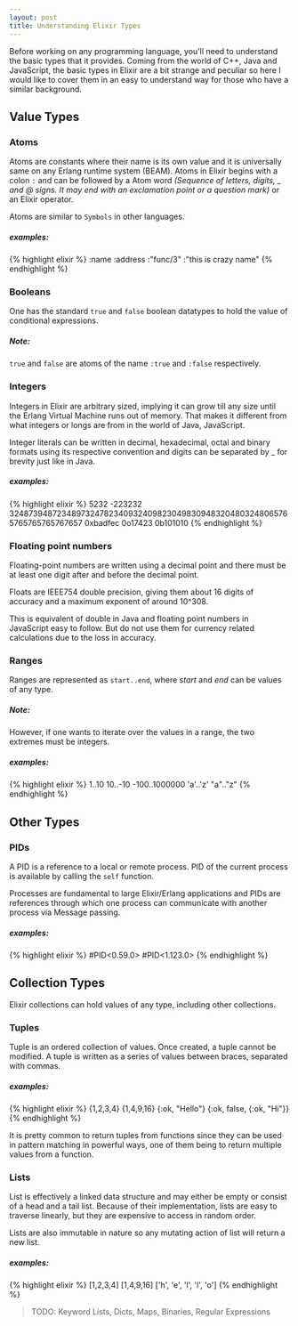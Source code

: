 ```yaml
---
layout: post
title: Understanding Elixir Types
---
```


Before working on any programming language, you'll need to understand the basic types that it provides. Coming from the world of C++, Java and JavaScript, the basic types in Elixir are a bit strange and peculiar so here I would like to cover them in an easy to understand way for those who have a similar background.

## Value Types

### Atoms
Atoms are constants where their name is its own value and it is universally same on any Erlang runtime system (BEAM). Atoms in Elixir begins with a colon `:` and can be followed by a Atom word *(Sequence of letters, digits, _ and @ signs. It may end with an exclamation point or a question mark)* or an Elixir operator.

Atoms are similar to `Symbols` in other languages.

##### examples:
{% highlight elixir %}
:name
:address
:"func/3"
:"this is crazy name"
{% endhighlight %}

### Booleans
One has the standard `true` and `false` boolean datatypes to hold the value of conditional expressions.

##### Note:
`true` and `false` are atoms of the name `:true` and `:false` respectively.

### Integers
Integers in Elixir are arbitrary sized, implying it can grow till any size until the Erlang Virtual Machine runs out of memory. That makes it different from what integers or longs are from in the world of Java, JavaScript.

Integer literals can be written in decimal, hexadecimal, octal and binary formats using its respective convention and digits can be separated by _ for brevity just like in Java.

##### examples:
{% highlight elixir %}
5232
-223232
32487394872348973247823409324098230498309483204803248065765765765765767657
0xbadfec
0o17423
0b101010
{% endhighlight %}

### Floating point numbers
Floating-point numbers are written using a decimal point and there must be at least one digit after and before the decimal point.

Floats are IEEE754 double precision, giving them about 16 digits of accuracy and a maximum exponent of around 10^308.

This is equivalent of double in Java and floating point numbers in JavaScript easy to follow. But do not use them for currency related calculations due to the loss in accuracy.

### Ranges
Ranges are represented as `start..end`, where *start* and *end* can be values of any type.

##### Note:
However, if one wants to iterate over the values in a range, the two extremes must be integers.

##### examples:
{% highlight elixir %}
1..10
10..-10
-100..1000000
'a'..'z'
"a".."z"
{% endhighlight %}

## Other Types

### PIDs
A PID is a reference to a local or remote process. PID of the current process is available by calling the `self` function.

Processes are fundamental to large Elixir/Erlang applications and PIDs are references through which one process can communicate with another process via Message passing.

##### examples:
{% highlight elixir %}
#PID<0.59.0>
#PID<1.123.0>
{% endhighlight %}

## Collection Types
Elixir collections can hold values of any type, including other collections.

### Tuples
Tuple is an ordered collection of values. Once created, a tuple cannot be modified. A tuple is written as a series of values between braces, separated with commas.

##### examples:
{% highlight elixir %}
{1,2,3,4}
{1,4,9,16}
{:ok, "Hello"}
{:ok, false, {:ok, "Hi"}}
{% endhighlight %}

It is pretty common to return tuples from functions since they can be used in pattern matching in powerful ways, one of them being to return multiple values from a function.

### Lists
List is effectively a linked data structure and may either be empty or consist of a head and a tail list. Because of their implementation, lists are easy to traverse linearly, but they are expensive to access in random order.

Lists are also immutable in nature so any mutating action of list will return a new list.

##### examples:
{% highlight elixir %}
[1,2,3,4]
[1,4,9,16]
['h', 'e', 'l', 'l', 'o']
{% endhighlight %}

> TODO: Keyword Lists, Dicts, Maps, Binaries, Regular Expressions
